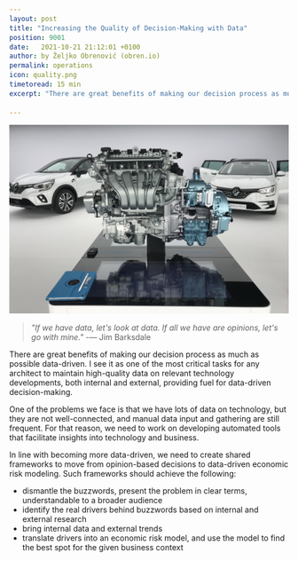 ```yaml
---
layout: post
title: "Increasing the Quality of Decision-Making with Data"
position: 9001
date:   2021-10-21 21:12:01 +0100
author: by Željko Obrenović (obren.io)
permalink: operations
icon: quality.png
timetoread: 15 min
excerpt: "There are great benefits of making our decision process as much as possible data-driven. I see it as one of the most critical tasks for any architect to maintain high-quality data on relevant technology developments, both internal and external, providing fuel for data-driven decision-making."

---
```

![](assets/images/cars-g303f74db8_1920.jpg)


> *"If we have data, let's look at data. If all we have are opinions, let's go with mine."* -— Jim Barksdale

There are great benefits of making our decision process as much as possible data-driven. I see it as one of the most critical tasks for any architect to maintain high-quality data on relevant technology developments, both internal and external, providing fuel for data-driven decision-making.

One of the problems we face is that we have lots of data on technology, but they are not well-connected, and manual data input and gathering are still frequent. For that reason, we need to work on developing automated tools that facilitate insights into technology and business.

In line with becoming more data-driven, we need to create shared frameworks to move from opinion-based decisions to data-driven economic risk modeling. Such frameworks should achieve the following:
* dismantle the buzzwords, present the problem in clear terms, understandable to a broader audience
* identify the real drivers behind buzzwords based on internal and external research
* bring internal data and external trends
* translate drivers into an economic risk model, and use the model to find the best spot for the given business context

